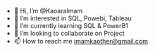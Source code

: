 - 👋 Hi, I’m @KaoaraImam
- 👀 I’m interested in SQL, Powebi, Tableau
- 🌱 I’m currently learning SQL & PowerB1
- 💞️ I’m looking to collaborate on Project 
- 📫 How to reach me imamkaother@gmail.com

<!---
Becomingatechpro/Becomingatechpro is a ✨ special ✨ repository because its `README.md` (this file) appears on your GitHub profile.
You can click the Preview link to take a look at your changes.
--->
